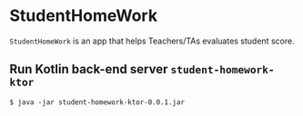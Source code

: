 # StudentHomeWork

`StudentHomeWork` is an app that helps Teachers/TAs evaluates student score.

## Run Kotlin back-end server `student-homework-ktor`  

```
$ java -jar student-homework-ktor-0.0.1.jar
```
